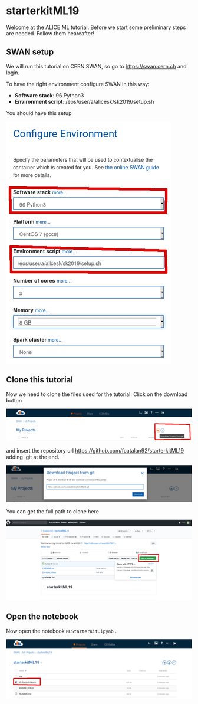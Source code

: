 # starterkitML19

Welcome at the ALICE ML tutorial. Before we start some preliminary steps are needed. Follow them heareafter!

## SWAN setup

We will run this tutorial on CERN SWAN, so go to <https://swan.cern.ch> and login.

To have the right environment configure SWAN in this way:

- **Software stack**: 96 Python3
- **Environment script**: /eos/user/a/alicesk/sk2019/setup.sh

You should have this setup

![swan_conf](img/swan_configuration_highlight.png)

## Clone this tutorial

Now we need to clone the files used for the tutorial. Click on the download button

![download](img/download.png)

and insert the repository url <https://github.com/fcatalan92/starterkitML19> adding .git at the end.

![repo](img/insert_repo.png)

You can get the full path to clone here

![repo_link](img/repo_link.png)

## Open the notebook

Now open the notebook `MLStarterKit.ipynb` .

![notebook](img/notebook.png)
